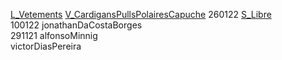 [L_Vetements](notes/equipements/L_Vetements.md) [V_CardigansPullsPolairesCapuche](notes/equipements/vetements/V_CardigansPullsPolairesCapuche.md) 260122 [S_Libre](notes/statut/S_Libre.md)\
100122 jonathanDaCostaBorges\
291121 alfonsoMinnig\
victorDiasPereira